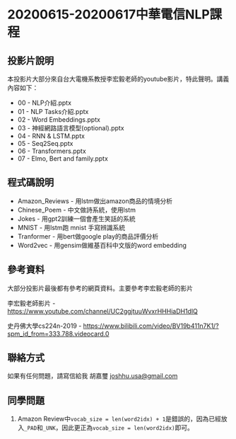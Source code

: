 # 20200615-20200617中華電信NLP課程

## 投影片說明

本投影片大部分來自台大電機系教授李宏毅老師的youtube影片，特此聲明。講義內容如下：

* 00 - NLP介紹.pptx
* 01 - NLP Tasks介紹.pptx
* 02 - Word Embeddings.pptx
* 03 - 神經網路語言模型(optional).pptx
* 04 - RNN & LSTM.pptx
* 05 - Seq2Seq.pptx
* 06 - Transformers.pptx
* 07 - Elmo, Bert and family.pptx

## 程式碼說明

* Amazon_Reviews - 用lstm做出amazon商品的情境分析
* Chinese_Poem - 中文做詩系統，使用lstm
* Jokes - 用gpt2訓練一個會產生笑話的系統
* MNIST - 用lstm跑 mnist 手寫辨識系統
* Tranformer - 用bert做google play的商品評價分析
* Word2vec - 用gensim做維基百科中文版的word embedding

## 參考資料

大部分投影片最後都有參考的網頁資料。主要參考李宏毅老師的影片

李宏毅老師影片 - https://www.youtube.com/channel/UC2ggjtuuWvxrHHHiaDH1dlQ

史丹佛大學cs224n-2019 - https://www.bilibili.com/video/BV19b411n7K1/?spm_id_from=333.788.videocard.0

## 聯絡方式

如果有任何問題，請寫信給我
胡嘉璽 joshhu.usa@gmail.com

## 同學問題

1. Amazon Review中`vocab_size = len(word2idx) + 1`是錯誤的，因為已經放入`_PAD`和`_UNK`，因此更正為`vocab_size = len(word2idx)`即可。


